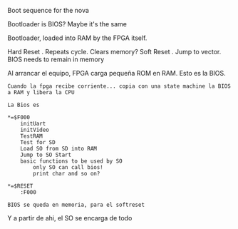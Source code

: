 Boot sequence for the nova

Bootloader is BIOS? Maybe it's the same

Bootloader, loaded into RAM by the FPGA itself.

Hard Reset . Repeats cycle. Clears memory?
Soft Reset . Jump to vector. BIOS needs to remain in memory

Al arrancar el equipo, FPGA carga pequeña ROM en RAM. Esto es la BIOS.
    
    Cuando la fpga recibe corriente... copia con una state machine la BIOS a RAM y libera la CPU

    La Bios es

    *=$F000
        initUart
        initVideo
        TestRAM
        Test for SD
        Load SO from SD into RAM
        Jump to SO Start
        basic functions to be used by SO
            only SO can call bios!
            print char and so on?

    *=$RESET
        :F000

    BIOS se queda en memoria, para el softreset

Y a partir de ahi, el SO se encarga de todo

